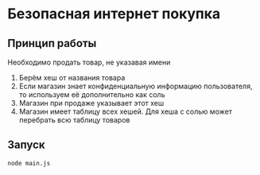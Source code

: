 # Безопасная интернет покупка


## Принцип работы

Необходимо продать товар, не указавая имени
1. Берём хеш от названия товара
2. Если магазин знает конфиденциальную информацию пользователя, то используем её дополнительно как соль
3. Магазин при продаже указывает этот хеш
4. Магазин имеет таблицу всех хешей. Для хеша с солью может перебрать всю таблицу товаров

## Запуск
```
node main.js
```
